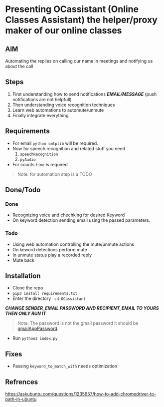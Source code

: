 # Presenting OCassistant (Online Classes Assistant) the helper/proxy maker  of our online classes

## AIM
Automating the replies on calling our name in meetings and notifying us about the call

## Steps
1. First understanding how to send notifications ***EMAIL/MESSAGE*** (push notifications are not helpfull)
2. Then understanding voice recognition techniques
3. Learn web automations to automute/unmute
4. Finally integrate everything


## Requirements
- For email `python smtplib` will be required.
- Now for speech recognition and related stuff you need
    1. `speechRecognition`
    3. `pyAudio`
- For counts `time` is required
> Note: for automation step is a TODO
## Done/Todo
### Done
- Recognizing voice and chechking for desired Keyword
- On keyword detection sending email using the passed parameters.
### Todo
- Using web automation controlling the mute/unmute actions
- On keword detections perform mute
- In unmute status play a recorded reply
- Mute back

## Installation 
- Clone the repo
- `pip3 install requirements.txt`
- Enter the directory ` cd OCassistant`

***CHANGE SENDER_EMAIL PASSWORD AND RECIPIENT_EMAIL TO YOURS THEN ONLY RUN IT***
> Note: The password is not the gmail password it should be [gmailAppPassword](https://support.google.com/accounts/answer/185833?hl=en). 
- Run `python3 index.py`

## Fixes
- Passing `keyword_to_match_with` needs optimization
## Refrences
https://askubuntu.com/questions/1235957/how-to-add-chromedriver-to-path-in-ubuntu